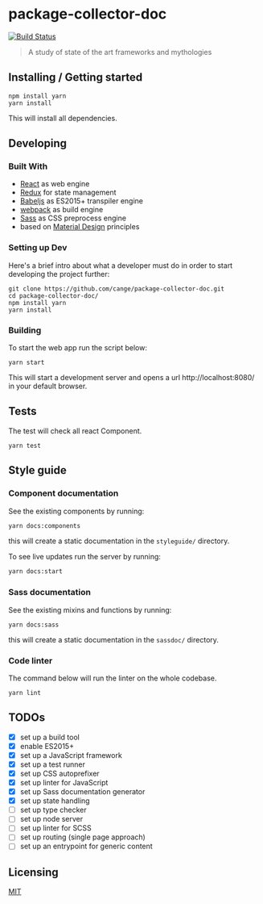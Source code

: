 # package-collector-doc

[![Build Status](https://travis-ci.org/cange/package-collector-doc.svg?branch=master)](https://travis-ci.org/cange/package-collector-doc)

> A study of state of the art frameworks and mythologies

## Installing / Getting started

```shell
npm install yarn
yarn install
```

This will install all dependencies.

## Developing

### Built With

* [React](https://reactjs.org) as web engine
* [Redux](https://redux.js.org) for state management
* [Babeljs](http://babeljs.io) as ES2015+ transpiler engine
* [webpack](http://webpack.js.org) as build engine
* [Sass](http://sass-lang.com) as CSS preprocess engine
* based on [Material Design](https://material.io/guidelines) principles

### Setting up Dev

Here's a brief intro about what a developer must do in order to start developing
the project further:

```shell
git clone https://github.com/cange/package-collector-doc.git
cd package-collector-doc/
npm install yarn
yarn install
```

### Building

To start the web app run the script below:

```shell
yarn start
```

This will start a development server and opens a url http://localhost:8080/ in your default browser.

## Tests

The test will check all react Component.

```shell
yarn test
```

## Style guide

### Component documentation

See the existing components by running:
```sh
yarn docs:components
```
this will create a static documentation in the `styleguide/` directory.

To see live updates run the server by running:
```sh
yarn docs:start
```

### Sass documentation

See the existing mixins and functions by running:
```shell
yarn docs:sass
```
this will create a static documentation in the `sassdoc/` directory.

### Code linter

The command below will run the linter on the whole codebase.

```shell
yarn lint
```

## TODOs

* [x] set up a build tool
* [x] enable ES2015+
* [x] set up a JavaScript framework
* [x] set up a test runner
* [x] set up CSS autoprefixer
* [x] set up linter for JavaScript
* [x] set up Sass documentation generator
* [x] set up state handling
* [ ] set up type checker
* [ ] set up node server
* [ ] set up linter for SCSS
* [ ] set up routing (single page approach)
* [ ] set up an entrypoint for generic content

## Licensing

[MIT](./LICENSE)
